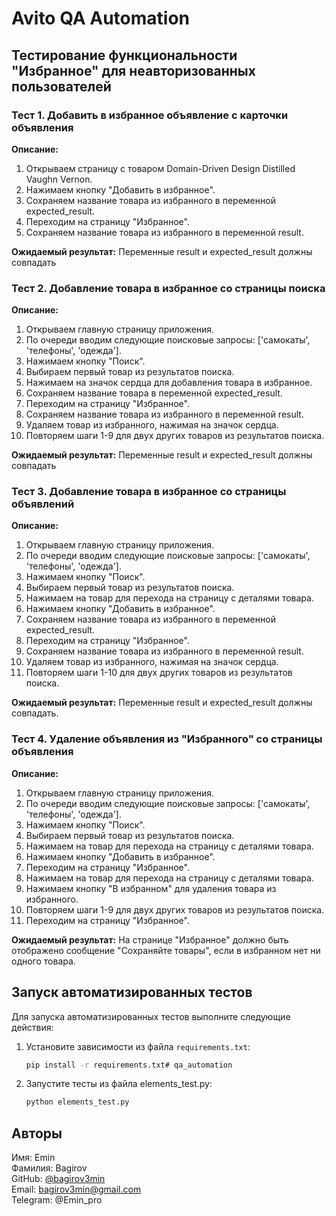 # Avito QA Automation

## Тестирование функциональности "Избранное" для неавторизованных пользователей


### Тест 1. Добавить в избранное объявление с карточки объявления

**Описание:**

1. Открываем страницу с товаром Domain-Driven Design Distilled Vaughn Vernon.
2. Нажимаем кнопку "Добавить в избранное".
3. Сохраняем название товара из избранного в переменной expected_result.
4. Переходим на страницу "Избранное".
5. Сохраняем название товара из избранного в переменной result.

**Ожидаемый результат:** Переменные result и expected_result должны совпадать

### Тест 2. Добавление товара в избранное со страницы поиска

**Описание:**

1. Открываем главную страницу приложения.
2. По очереди вводим следующие поисковые запросы: ['самокаты', 'телефоны', 'одежда'].
3. Нажимаем кнопку "Поиск".
4. Выбираем первый товар из результатов поиска.
5. Нажимаем на значок сердца для добавления товара в избранное.
6. Сохраняем название товара в переменной expected_result.
7. Переходим на страницу "Избранное".
8. Сохраняем название товара из избранного в переменной result.
9. Удаляем товар из избранного, нажимая на значок сердца.
10. Повторяем шаги 1-9 для двух других товаров из результатов поиска.

**Ожидаемый результат:** Переменные result и expected_result должны совпадать


### Тест 3. Добавление товара в избранное со страницы объявлений

**Описание:**

1. Открываем главную страницу приложения.
2. По очереди вводим следующие поисковые запросы: ['самокаты', 'телефоны', 'одежда'].
3. Нажимаем кнопку "Поиск".
4. Выбираем первый товар из результатов поиска.
5. Нажимаем на товар для перехода на страницу с деталями товара.
6. Нажимаем кнопку "Добавить в избранное".
7. Сохраняем название товара из избранного в переменной expected_result.
8. Переходим на страницу "Избранное".
9. Сохраняем название товара из избранного в переменной result.
10. Удаляем товар из избранного, нажимая на значок сердца.
11. Повторяем шаги 1-10 для двух других товаров из результатов поиска.


**Ожидаемый результат:** Переменные result и expected_result должны совпадать.

### Тест 4. Удаление объявления из "Избранного" со страницы объявления

**Описание:**

1. Открываем главную страницу приложения.
2. По очереди вводим следующие поисковые запросы: ['самокаты', 'телефоны', 'одежда'].
3. Нажимаем кнопку "Поиск".
4. Выбираем первый товар из результатов поиска.
5. Нажимаем на товар для перехода на страницу с деталями товара.
6. Нажимаем кнопку "Добавить в избранное".
7. Переходим на страницу "Избранное".
8. Нажимаем на товар для перехода на страницу с деталями товара.
9. Нажимаем кнопку "В избранном" для удаления товара из избранного.
10. Повторяем шаги 1-9 для двух других товаров из результатов поиска.
11. Переходим на страницу "Избранное".

**Ожидаемый результат:** На странице "Избранное" должно быть отображено сообщение "Сохраняйте товары", 
если в избранном нет ни одного товара.

## Запуск автоматизированных тестов

Для запуска автоматизированных тестов выполните следующие действия:

1. Установите зависимости из файла `requirements.txt`:
   ```bash
   pip install -r requirements.txt# qa_automation

2. Запустите тесты из файла elements_test.py:
    ```bash
    python elements_test.py
   
## Авторы

Имя: Emin <br>
Фамилия: Bagirov <br>
GitHub: [@bagirov3min](https://github.com/bagirov3min) <br>
Email: bagirov3min@gmail.com <br>
Telegram: @Emin_pro <br>
